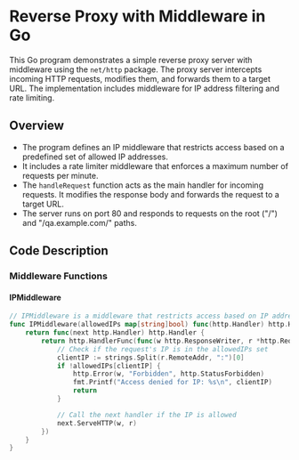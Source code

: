 # Reverse Proxy with Middleware in Go

This Go program demonstrates a simple reverse proxy server with middleware using the `net/http` package. The proxy server intercepts incoming HTTP requests, modifies them, and forwards them to a target URL. The implementation includes middleware for IP address filtering and rate limiting.

## Overview

- The program defines an IP middleware that restricts access based on a predefined set of allowed IP addresses.
- It includes a rate limiter middleware that enforces a maximum number of requests per minute.
- The `handleRequest` function acts as the main handler for incoming requests. It modifies the response body and forwards the request to a target URL.
- The server runs on port 80 and responds to requests on the root ("/") and "/qa.example.com/" paths.

## Code Description

### Middleware Functions

#### IPMiddleware

```go
// IPMiddleware is a middleware that restricts access based on IP address
func IPMiddleware(allowedIPs map[string]bool) func(http.Handler) http.Handler {
    return func(next http.Handler) http.Handler {
        return http.HandlerFunc(func(w http.ResponseWriter, r *http.Request) {
            // Check if the request's IP is in the allowedIPs set
            clientIP := strings.Split(r.RemoteAddr, ":")[0]
            if !allowedIPs[clientIP] {
                http.Error(w, "Forbidden", http.StatusForbidden)
                fmt.Printf("Access denied for IP: %s\n", clientIP)
                return
            }

            // Call the next handler if the IP is allowed
            next.ServeHTTP(w, r)
        })
    }
}
